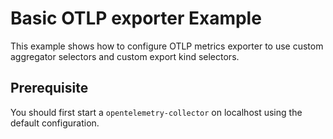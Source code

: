 # Basic OTLP exporter Example

This example shows how to configure OTLP metrics exporter to use custom aggregator selectors and custom export kind selectors.

## Prerequisite
You should first start a `opentelemetry-collector` on localhost using the default configuration. 

